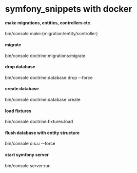 # symfony_snippets with docker

#### make migrations, entities, controllers etc.

bin/console make:{migration/entity/controller}

#### migrate

bin/console doctrine:migrations:migrate

#### drop database

bin/console doctrine:database:drop --force

#### create database

bin/console doctrine:database:create

#### load fixtures

bin/console doctrine:fixtures:load

#### flush database with entity structure

bin/console d:s:u --force

#### start symfony server

bin/console server:run